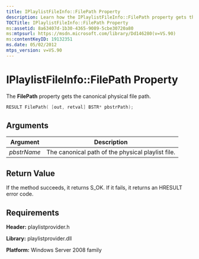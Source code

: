 ```yaml
---
title: IPlaylistFileInfo::FilePath Property
description: Learn how the IPlaylistFileInfo::FilePath property gets the canonical physical file path.
TOCTitle: IPlaylistFileInfo::FilePath Property
ms:assetid: 8a63407d-1b30-4365-9089-5cbe30720a80
ms:mtpsurl: https://msdn.microsoft.com/library/Dd146280(v=VS.90)
ms:contentKeyID: 19132351
ms.date: 05/02/2012
mtps_version: v=VS.90
---
```


# IPlaylistFileInfo::FilePath Property

The **FilePath** property gets the canonical physical file path.

```cpp
RESULT FilePath( [out, retval] BSTR* pbstrPath);
```

## Arguments

|Argument|Description|
|--- |--- |
|*pbstrName*|The canonical path of the physical playlist file.|

## Return Value

If the method succeeds, it returns S\_OK. If it fails, it returns an HRESULT error code.

## Requirements

**Header:** playlistprovider.h

**Library:** playlistprovider.dll

**Platform:** Windows Server 2008 family
